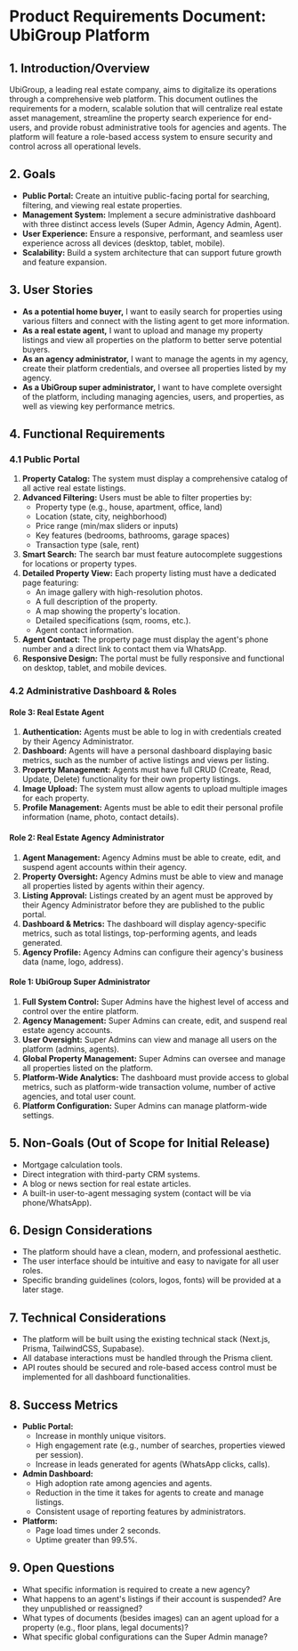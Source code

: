 # Product Requirements Document: UbiGroup Platform

## 1. Introduction/Overview

UbiGroup, a leading real estate company, aims to digitalize its operations through a comprehensive web platform. This document outlines the requirements for a modern, scalable solution that will centralize real estate asset management, streamline the property search experience for end-users, and provide robust administrative tools for agencies and agents. The platform will feature a role-based access system to ensure security and control across all operational levels.

## 2. Goals

- **Public Portal:** Create an intuitive public-facing portal for searching, filtering, and viewing real estate properties.
- **Management System:** Implement a secure administrative dashboard with three distinct access levels (Super Admin, Agency Admin, Agent).
- **User Experience:** Ensure a responsive, performant, and seamless user experience across all devices (desktop, tablet, mobile).
- **Scalability:** Build a system architecture that can support future growth and feature expansion.

## 3. User Stories

- **As a potential home buyer,** I want to easily search for properties using various filters and connect with the listing agent to get more information.
- **As a real estate agent,** I want to upload and manage my property listings and view all properties on the platform to better serve potential buyers.
- **As an agency administrator,** I want to manage the agents in my agency, create their platform credentials, and oversee all properties listed by my agency.
- **As a UbiGroup super administrator,** I want to have complete oversight of the platform, including managing agencies, users, and properties, as well as viewing key performance metrics.

## 4. Functional Requirements

### 4.1 Public Portal

1.  **Property Catalog:** The system must display a comprehensive catalog of all active real estate listings.
2.  **Advanced Filtering:** Users must be able to filter properties by:
    - Property type (e.g., house, apartment, office, land)
    - Location (state, city, neighborhood)
    - Price range (min/max sliders or inputs)
    - Key features (bedrooms, bathrooms, garage spaces)
    - Transaction type (sale, rent)
3.  **Smart Search:** The search bar must feature autocomplete suggestions for locations or property types.
4.  **Detailed Property View:** Each property listing must have a dedicated page featuring:
    - An image gallery with high-resolution photos.
    - A full description of the property.
    - A map showing the property's location.
    - Detailed specifications (sqm, rooms, etc.).
    - Agent contact information.
5.  **Agent Contact:** The property page must display the agent's phone number and a direct link to contact them via WhatsApp.
6.  **Responsive Design:** The portal must be fully responsive and functional on desktop, tablet, and mobile devices.

### 4.2 Administrative Dashboard & Roles

#### Role 3: Real Estate Agent

1.  **Authentication:** Agents must be able to log in with credentials created by their Agency Administrator.
2.  **Dashboard:** Agents will have a personal dashboard displaying basic metrics, such as the number of active listings and views per listing.
3.  **Property Management:** Agents must have full CRUD (Create, Read, Update, Delete) functionality for their own property listings.
4.  **Image Upload:** The system must allow agents to upload multiple images for each property.
5.  **Profile Management:** Agents must be able to edit their personal profile information (name, photo, contact details).

#### Role 2: Real Estate Agency Administrator

1.  **Agent Management:** Agency Admins must be able to create, edit, and suspend agent accounts within their agency.
2.  **Property Oversight:** Agency Admins must be able to view and manage all properties listed by agents within their agency.
3.  **Listing Approval:** Listings created by an agent must be approved by their Agency Administrator before they are published to the public portal.
4.  **Dashboard & Metrics:** The dashboard will display agency-specific metrics, such as total listings, top-performing agents, and leads generated.
5.  **Agency Profile:** Agency Admins can configure their agency's business data (name, logo, address).

#### Role 1: UbiGroup Super Administrator

1.  **Full System Control:** Super Admins have the highest level of access and control over the entire platform.
2.  **Agency Management:** Super Admins can create, edit, and suspend real estate agency accounts.
3.  **User Oversight:** Super Admins can view and manage all users on the platform (admins, agents).
4.  **Global Property Management:** Super Admins can oversee and manage all properties listed on the platform.
5.  **Platform-Wide Analytics:** The dashboard must provide access to global metrics, such as platform-wide transaction volume, number of active agencies, and total user count.
6.  **Platform Configuration:** Super Admins can manage platform-wide settings.

## 5. Non-Goals (Out of Scope for Initial Release)

- Mortgage calculation tools.
- Direct integration with third-party CRM systems.
- A blog or news section for real estate articles.
- A built-in user-to-agent messaging system (contact will be via phone/WhatsApp).

## 6. Design Considerations

- The platform should have a clean, modern, and professional aesthetic.
- The user interface should be intuitive and easy to navigate for all user roles.
- Specific branding guidelines (colors, logos, fonts) will be provided at a later stage.

## 7. Technical Considerations

- The platform will be built using the existing technical stack (Next.js, Prisma, TailwindCSS, Supabase).
- All database interactions must be handled through the Prisma client.
- API routes should be secured and role-based access control must be implemented for all dashboard functionalities.

## 8. Success Metrics

- **Public Portal:**
  - Increase in monthly unique visitors.
  - High engagement rate (e.g., number of searches, properties viewed per session).
  - Increase in leads generated for agents (WhatsApp clicks, calls).
- **Admin Dashboard:**
  - High adoption rate among agencies and agents.
  - Reduction in the time it takes for agents to create and manage listings.
  - Consistent usage of reporting features by administrators.
- **Platform:**
  - Page load times under 2 seconds.
  - Uptime greater than 99.5%.

## 9. Open Questions

- What specific information is required to create a new agency?
- What happens to an agent's listings if their account is suspended? Are they unpublished or reassigned?
- What types of documents (besides images) can an agent upload for a property (e.g., floor plans, legal documents)?
- What specific global configurations can the Super Admin manage?
